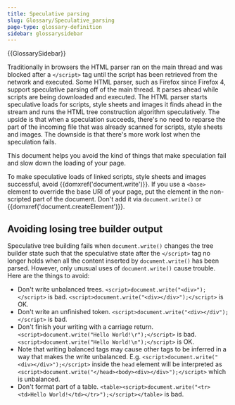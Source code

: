 ```yaml
---
title: Speculative parsing
slug: Glossary/Speculative_parsing
page-type: glossary-definition
sidebar: glossarysidebar
---
```


{{GlossarySidebar}}

Traditionally in browsers the HTML parser ran on the main thread and was blocked after a `</script>` tag until the script has been retrieved from the network and executed. Some HTML parser, such as Firefox since Firefox 4, support speculative parsing off of the main thread. It parses ahead while scripts are being downloaded and executed. The HTML parser starts speculative loads for scripts, style sheets and images it finds ahead in the stream and runs the HTML tree construction algorithm speculatively. The upside is that when a speculation succeeds, there's no need to reparse the part of the incoming file that was already scanned for scripts, style sheets and images. The downside is that there's more work lost when the speculation fails.

This document helps you avoid the kind of things that make speculation fail and slow down the loading of your page.

To make speculative loads of linked scripts, style sheets and images successful, avoid {{domxref('document.write')}}. If you use a `<base>` element to override the base URI of your page, put the element in the non-scripted part of the document. Don't add it via `document.write()` or {{domxref('document.createElement')}}.

## Avoiding losing tree builder output

Speculative tree building fails when `document.write()` changes the tree builder state such that the speculative state after the `</script>` tag no longer holds when all the content inserted by `document.write()` has been parsed. However, only unusual uses of `document.write()` cause trouble. Here are the things to avoid:

- Don't write unbalanced trees. `<script>document.write("<div>");</script>` is bad. `<script>document.write("<div></div>");</script>` is OK.
- Don't write an unfinished token. `<script>document.write("<div></div");</script>` is bad.
- Don't finish your writing with a carriage return. `<script>document.write("Hello World!\r");</script>` is bad. `<script>document.write("Hello World!\n");</script>` is OK.
- Note that writing balanced tags may cause other tags to be inferred in a way that makes the write unbalanced. E.g. `<script>document.write("<div></div>");</script>` inside the `head` element will be interpreted as `<script>document.write("</head><body><div></div>");</script>` which is unbalanced.
- Don't format part of a table. `<table><script>document.write("<tr><td>Hello World!</td></tr>");</script></table>` is bad.
